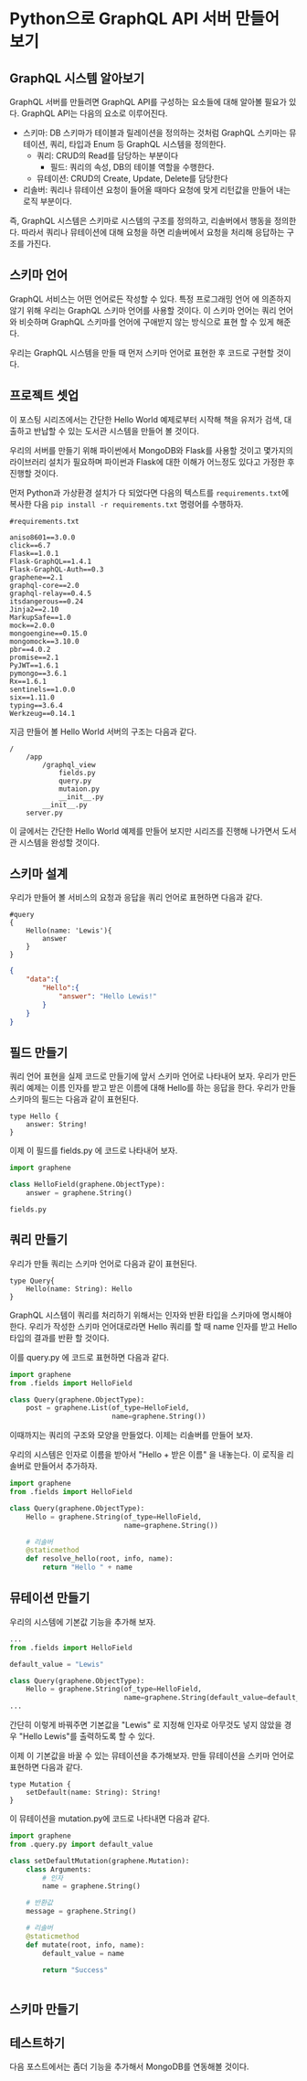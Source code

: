 # Python으로 GraphQL API 서버 만들어 보기

## GraphQL 시스템 알아보기
GraphQL 서버를 만들려면 GraphQL API를 구성하는 요소들에 대해 알아볼 필요가 있다. GraphQL API는 다음의 요소로 이루어진다.

- 스키마: DB 스키마가 테이블과 릴레이션을 정의하는 것처럼 GraphQL 스키마는 뮤테이션, 쿼리, 타입과 Enum 등 GraphQL 시스템을 정의한다.
    - 쿼리: CRUD의 Read를 담당하는 부분이다
        - 필드: 쿼리의 속성, DB의 테이블 역할을 수행한다.
    - 뮤테이션: CRUD의 Create, Update, Delete를 담당한다
- 리솔버: 쿼리나 뮤테이션 요청이 들어올 때마다 요청에 맞게 리턴값을 만들어 내는 로직 부분이다.

즉, GraphQL 시스템은 스키마로 시스템의 구조를 정의하고, 리솔버에서 행동을 정의한다. 따라서 쿼리나 뮤테이션에 대해 요청을 하면 리솔버에서 요청을 처리해 응답하는 구조를 가진다.

## 스키마 언어
GraphQL 서비스는 어떤 언어로든 작성할 수 있다. 특정 프로그래밍 언어 에 의존하지 않기 위해 우리는 GraphQL 스키마 언어를 사용할 것이다.    이 스키마 언어는 쿼리 언어와 비슷하며 GraphQL 스키마를 언어에 구애받지 않는 방식으로 표현 할 수 있게 해준다. 

우리는 GraphQL 시스템을 만들 때 먼저 스키마 언어로 표현한 후 코드로 구현할 것이다.

## 프로젝트 셋업
이 포스팅 시리즈에서는 간단한 Hello World 예제로부터 시작해 책을 유저가 검색, 대출하고 반납할 수 있는 도서관 시스템을 만들어 볼 것이다.

우리의 서버를 만들기 위해 파이썬에서 MongoDB와 Flask를 사용할 것이고 몇가지의 라이브러리 설치가 필요하며 파이썬과 Flask에 대한 이해가 어느정도 있다고 가정한 후 진행할 것이다.

먼저 Python과 가상환경 설치가 다 되었다면 다음의 텍스트를 `requirements.txt`에 복사한 다음 `pip install -r requirements.txt` 명령어를 수행하자.

```
#requirements.txt

aniso8601==3.0.0
click==6.7
Flask==1.0.1
Flask-GraphQL==1.4.1
Flask-GraphQL-Auth==0.3
graphene==2.1
graphql-core==2.0
graphql-relay==0.4.5
itsdangerous==0.24
Jinja2==2.10
MarkupSafe==1.0
mock==2.0.0
mongoengine==0.15.0
mongomock==3.10.0
pbr==4.0.2
promise==2.1
PyJWT==1.6.1
pymongo==3.6.1
Rx==1.6.1
sentinels==1.0.0
six==1.11.0
typing==3.6.4
Werkzeug==0.14.1
```

지금 만들어 볼 Hello World 서버의 구조는 다음과 같다.
```
/
    /app
        /graphql_view
            fields.py
            query.py
            mutaion.py
            __init__.py
        __init__.py
    server.py
```
이 글에서는 간단한 Hello World 예제를 만들어 보지만 시리즈를 진행해 나가면서 도서관 시스템을 완성할 것이다.

## 스키마 설계
우리가 만들어 볼 서비스의 요청과 응답을 쿼리 언어로 표현하면 다음과 같다.
```
#query
{
    Hello(name: 'Lewis'){
        answer
    }
}
```
```json
{
    "data":{
        "Hello":{
            "answer": "Hello Lewis!"
        }
    }
}
```

## 필드 만들기
쿼리 언어 표현을 실제 코드로 만들기에 앞서 스키마 언어로 나타내어 보자. 우리가 만든 쿼리 예제는 이름 인자를 받고 받은 이름에 대해 Hello를 하는 응답을 한다. 우리가 만들 스키마의 필드는 다음과 같이 표현된다.
```
type Hello {
    answer: String!
}
```

이제 이 필드를 fields.py 에 코드로 나타내어 보자.
```python
import graphene

class HelloField(graphene.ObjectType):
    answer = graphene.String()
```
`fields.py`


## 쿼리 만들기
우리가 만들 쿼리는 스키마 언어로 다음과 같이 표현된다.
```
type Query{
    Hello(name: String): Hello
}
```
GraphQL 시스템이 쿼리를 처리하기 위해서는 인자와 반환 타입을 스키마에 명시해야 한다. 우리가 작성한 스키마 언어대로라면 Hello 쿼리를 할 때 name 인자를 받고 Hello 타입의 결과를 반환 할 것이다.

이를 query.py 에 코드로 표현하면 다음과 같다.

```python
import graphene
from .fields import HelloField

class Query(graphene.ObjectType):
    post = graphene.List(of_type=HelloField,
                         name=graphene.String())
```

이때까지는 쿼리의 구조와 모양을 만들었다. 이제는 리솔버를 만들어 보자.

우리의 시스템은 인자로 이름을 받아서 "Hello + 받은 이름" 을 내놓는다. 이 로직을 리솔버로 만들어서 추가하자.

```python
import graphene
from .fields import HelloField

class Query(graphene.ObjectType):
    Hello = graphene.String(of_type=HelloField,
                            name=graphene.String())

    # 리솔버
    @staticmethod
    def resolve_hello(root, info, name):
        return "Hello " + name
```

## 뮤테이션 만들기
우리의 시스템에 기본값 기능을 추가해 보자.
```python
...
from .fields import HelloField

default_value = "Lewis"

class Query(graphene.ObjectType):
    Hello = graphene.String(of_type=HelloField,
                            name=graphene.String(default_value=default_value))
...
```
간단히 이렇게 바꿔주면 기본값을 "Lewis" 로 지정해 인자로 아무것도 넣지 않았을 경우 "Hello Lewis"를 출력하도록 할 수 있다.

이제 이 기본값을 바꿀 수 있는 뮤테이션을 추가해보자. 만들 뮤테이션을 스키마 언어로 표현하면 다음과 같다.

```
type Mutation {
    setDefault(name: String): String!
}
```
이 뮤테이션을 mutation.py에 코드로 나타내면 다음과 같다.

```python
import graphene
from .query.py import default_value

class setDefaultMutation(graphene.Mutation):
    class Arguments:
        # 인자
        name = graphene.String()

    # 반환값
    message = graphene.String()

    # 리솔버
    @staticmethod
    def mutate(root, info, name):
        default_value = name

        return "Success"
        
```

## 스키마 만들기

## 테스트하기

다음 포스트에서는 좀더 기능을 추가해서 MongoDB를 연동해볼 것이다.